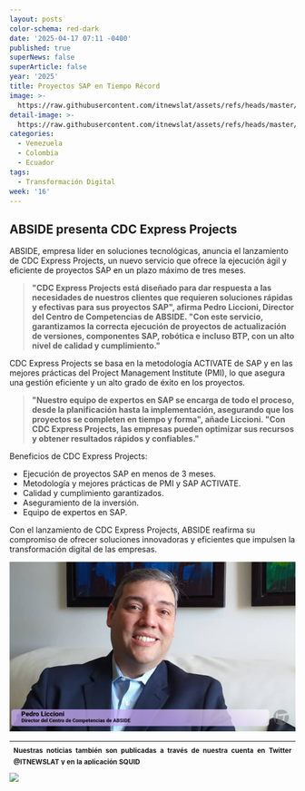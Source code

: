 ```yaml
---
layout: posts
color-schema: red-dark
date: '2025-04-17 07:11 -0400'
published: true
superNews: false
superArticle: false
year: '2025'
title: Proyectos SAP en Tiempo Récord
image: >-
  https://raw.githubusercontent.com/itnewslat/assets/refs/heads/master/img/540x320/Pedro-Liccioni-p.jpg
detail-image: >-
  https://raw.githubusercontent.com/itnewslat/assets/refs/heads/master/img/1024x680/Pedro-Liccioni-g.jpg
categories:
  - Venezuela
  - Colombia
  - Ecuador
tags:
  - Transformación Digital
week: '16'
---
```

## ABSIDE presenta CDC Express Projects

ABSIDE, empresa líder en soluciones tecnológicas, anuncia el lanzamiento de CDC Express Projects, un nuevo servicio que ofrece la ejecución ágil y eficiente de proyectos SAP en un plazo máximo de tres meses.

> **"CDC Express Projects está diseñado para dar respuesta a las necesidades de nuestros clientes que requieren soluciones rápidas y efectivas para sus proyectos SAP", afirma Pedro Liccioni, Director del Centro de Competencias de ABSIDE. "Con este servicio, garantizamos la correcta ejecución de proyectos de actualización de versiones, componentes SAP, robótica e incluso BTP, con un alto nivel de calidad y cumplimiento."**

CDC Express Projects se basa en la metodología ACTIVATE de SAP y en las mejores prácticas del Project Management Institute (PMI), lo que asegura una gestión eficiente y un alto grado de éxito en los proyectos.

> **"Nuestro equipo de expertos en SAP se encarga de todo el proceso, desde la planificación hasta la implementación, asegurando que los proyectos se completen en tiempo y forma", añade Liccioni. "Con CDC Express Projects, las empresas pueden optimizar sus recursos y obtener resultados rápidos y confiables."**

Beneficios de CDC Express Projects:

- Ejecución de proyectos SAP en menos de 3 meses.
- Metodología y mejores prácticas de PMI y SAP ACTIVATE.
- Calidad y cumplimiento garantizados.
- Aseguramiento de la inversión.
- Equipo de expertos en SAP.

Con el lanzamiento de CDC Express Projects, ABSIDE reafirma su compromiso de ofrecer soluciones innovadoras y eficientes que impulsen la transformación digital de las empresas.

![](https://raw.githubusercontent.com/itnewslat/assets/refs/heads/master/img/540x320/Pedro-Liccioni-p.jpg)

<table style="height: 42px;" width="569">
<tbody>
<tr>
<td style="text-align: justify;"><sub><strong>Nuestras noticias también son publicadas a través de nuestra cuenta en Twitter <a href="https://twitter.com/itnewslat?lang=es">@ITNEWSLAT</a> y en la aplicación <a href="https://squidapp.co/en/">SQUID</a></strong></sub></td>
</tr>
</tbody>
</table>

<img src="https://tracker.metricool.com/c3po.jpg?hash=56f88a41e39ab42c063cc51676587a04"/>